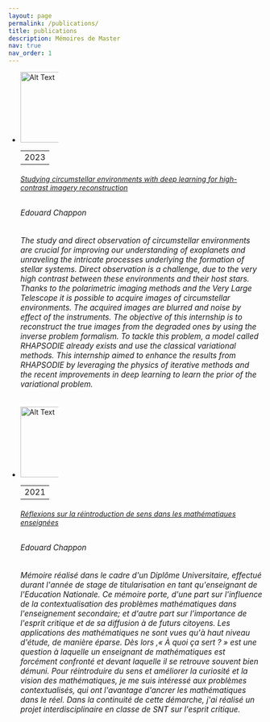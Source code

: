 ```yaml
---
layout: page
permalink: /publications/
title: publications
description: Mémoires de Master
nav: true
nav_order: 1
---
```

<!-- _pages/publications.md -->
<div class="publications">

<ul class="card-text font-weight-light list-group list-group-flush">
    <li class="list-group-item">
      <div class="row">
        <div class="col-xs-2 cl-sm-2 col-md-2 text-center" style="width: 75px;">
          <table class="table-cv">
            <tbody>
              <tr>
              <img src="{{ 'brownian-motion.gif' | prepend: '/assets/img/publication_preview/' | relative_url }}" alt="Alt Text" width="140">
                <td>
                  <span class="badge font-weight-bold danger-color-dark text-uppercase align-middle" style="min-width: 140px;">2023</span>
                </td>
              </tr>
            </tbody>
          </table>
        </div>
        <div class="col-xs-10 cl-sm-10 col-md-10 mt-2 mt-md-0">
          <h6 class="title font-weight-bold ml-1 ml-md-4"><a href="/assets/pdf/example_pdf.pdf">Studying circumstellar environments with deep learning for high-contrast imagery reconstruction</a></h6>
          <h6 class="ml-1 ml-md-4" style="font-size: 0.95rem;">Edouard Chappon</h6>
          <h6 class="ml-1 ml-md-4" style="font-size: 0.95rem; font-style: italic;">The study and direct observation of circumstellar environments are crucial for improving our understanding of exoplanets and unraveling the intricate processes underlying the formation of stellar systems. Direct observation is a challenge, due to the very high contrast between these environments and their host stars. Thanks to the polarimetric imaging methods and the Very Large Telescope it is possible to acquire images of circumstellar environments. The acquired images are blurred and noise by effect of the instruments. The objective of this internship is to reconstruct the true images from the degraded ones by using the inverse problem formalism. To tackle this problem, a model called RHAPSODIE already exists and use the classical variational methods. This internship aimed to enhance the results from RHAPSODIE by leveraging the physics of iterative methods and the recent improvements in deep learning to learn the prior of the variational problem.</h6>
        </div>
      </div>
    </li>
    <li class="list-group-item">
      <div class="row">
        <div class="col-xs-2 cl-sm-2 col-md-2 text-center" style="width: 75px;">
          <table class="table-cv">
            <tbody>
              <tr>
              <img src="{{ 'wave-mechanics.gif' | prepend: '/assets/img/publication_preview/' | relative_url }}" alt="Alt Text" width="140">
                <td>
                  <span class="badge font-weight-bold danger-color-dark text-uppercase align-middle" style="min-width: 140px;">2021</span>
                </td>
              </tr>
            </tbody>
          </table>
        </div>
        <div class="col-xs-10 cl-sm-10 col-md-10 mt-2 mt-md-0">
          <h6 class="title font-weight-bold ml-1 ml-md-4"><a href="/assets/pdf/DPRChapponEdouard.pdf">Réflexions sur la réintroduction de sens dans les mathématiques enseignées</a></h6>
          <h6 class="ml-1 ml-md-4" style="font-size: 0.95rem;">Edouard Chappon</h6>
          <h6 class="ml-1 ml-md-4" style="font-size: 0.95rem; font-style: italic;">Mémoire réalisé dans le cadre d'un Diplôme Universitaire, effectué durant l'année de stage de titularisation en tant qu'enseignant de l'Education Nationale. Ce mémoire porte, d'une part sur l'influence de la contextualisation des problèmes mathématiques dans l'enseignement secondaire; et d'autre part sur l'importance de l'esprit critique et de sa diffusion à de futurs citoyens. Les applications des mathématiques ne sont vues qu'à haut niveau d'étude, de manière éparse. Dès lors ,« À quoi ça sert ? » est une question à laquelle un enseignant de mathématiques est forcément confronté et devant laquelle il se retrouve souvent bien démuni. Pour réintroduire du sens et améliorer la curiosité et la vision des mathématiques, je me suis intéressé aux problèmes contextualisés, qui ont l'avantage d'ancrer les mathématiques dans le réel. Dans la continuité de cette démarche, j'ai réalisé un projet interdisciplinaire en classe de SNT sur l'esprit critique.</h6>
        </div>
      </div>
    </li>
  </ul>

</div>